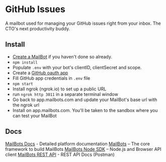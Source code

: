 # GitHub Issues

A mailbot used for managing your GitHub issues right from your inbox.
The CTO's next productivity buddy.

## Install

- [Create a MailBot](https://app.mailbots.com/developer/create) if you haven't done so already.
- `npm install`
- Populate `.env` with your bot's clientID, clientSecret and scope.
- Create a [GitHub oauth app](https://github.com/settings/developers)
- Fill GitHub app credentials in `.env` file
- `npm start`
- Install ngrok (ngrok.io) to set up a public URL
- run `ngrok http 3011` in a separate terminal window
- Go back to app.mailbots.com and update your MailBot's base url with the ngrok url
- Install on app.mailbots.com. You'll be taken to the sandbox where you can test your MailBot

## Docs

[MailBots Docs](https://docs.mailbots.com/) - Detailed platform documentation
[MailBots](https://www.npmjs.com/package/mailbots) – The core framework to build MailBots
[MailBots Node SDK](https://www.npmjs.com/package/@mailbots/mailbots-sdk) – Node.js and Browser API client
[MailBots REST API](https://mailbots.postman.co) - REST API Docs (Postman)
